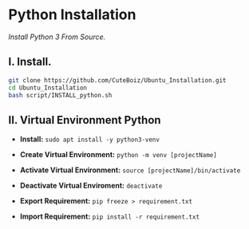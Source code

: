 # Python Installation

*Install Python 3 From Source.*

## I. Install.
```sh
git clone https://github.com/CuteBoiz/Ubuntu_Installation.git
cd Ubuntu_Installation
bash script/INSTALL_python.sh
```

## II. Virtual Environment Python

- **Install:** `sudo apt install -y python3-venv`

- **Create Virtual Environment:** `python -m venv [projectName]`

- **Activate Virtual Environment:** `source [projectName]/bin/activate`

- **Deactivate Virtual Enviroment:** `deactivate`

- **Export Requirement:** `pip freeze > requirement.txt`

- **Import Requirement:** `pip install -r requirement.txt`



